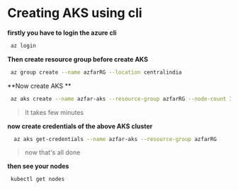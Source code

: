 # Creating AKS using cli

**firstly you have to login the azure cli**
   ```bash
    az login
   ```

**Then create resource group before create AKS**
   ```bash
    az group create --name azfarRG --location centralindia
   ```

**Now create AKS **
   ```bash
    az aks create --name azfar-aks --resource-group azfarRG --node-count 1
   ```
> It takes few minutes

**now create credentials of the above AKS cluster**
   ```bash
     az aks get-credentials --name azfar-aks --resource-group azfarRG
   ```
> now that's all done

**then see your nodes**
   ```bash
    kubectl get nodes
   ```
    
